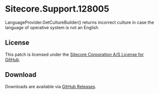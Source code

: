 # Sitecore.Support.128005
LanguageProvider.GetCultureBuilder() returns incorrect culture in case the language of operative system is not an English

## License  
This patch is licensed under the [Sitecore Corporation A/S License for GitHub](https://github.com/sitecoresupport/Sitecore.Support.128005/blob/master/LICENSE).  

## Download  
Downloads are available via [GitHub Releases](https://github.com/sitecoresupport/Sitecore.Support.128005/releases).  
